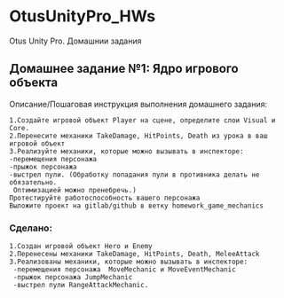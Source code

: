 # OtusUnityPro_HWs
Otus Unity Pro. Домашнии задания 

## Домашнее задание №1: Ядро игрового объекта

Описание/Пошаговая инструкция выполнения домашнего задания:

    1.Создайте игровой объект Player на сцене, определите слои Visual и Core.
    2.Перенесите механики TakeDamage, HitPoints, Death из урока в ваш игровой объект
    3.Реализуйте механики, которые можно вызывать в инспекторе:
    -перемещения персонажа
    -прыжок персонажа
    -выстрел пули. (Обработку попадания пули в противника делать не обязательно.
     Оптимизацией можно пренебречь.)
    Протестируйте работоспособность вашего персонажа
    Выложите проект на gitlab/github в ветку homework_game_mechanics

### Сделано:
    1.Создан игровой объект Hero и Enemy 
    2.Перенесены механики TakeDamage, HitPoints, Death, MeleeAttack 
    3.Реализованы механики, которые можно вызывать в инспекторе:
     -перемещения персонажа  MoveMechanic и MoveEventMechanic
     -прыжок персонажа JumpMechanic
     -выстрел пули RangeAttackMechanic.
